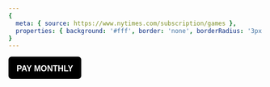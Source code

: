 ```yaml
---
{
  meta: { source: https://www.nytimes.com/subscription/games },
  properties: { background: '#fff', border: 'none', borderRadius: '3px' }
}
---
```


<a class="btn">
    PAY MONTHLY
</a>

<style>
    .btn {
        align-items: center;
        appearance: none;
        background: #000;
        border-radius: 6px;
        border: 2px solid black;
        box-sizing: content-box;
        color: #fff;
        cursor: pointer;
        display: inline-block;
        font-family: nyt-franklin,franklin,Arial,sans-serif;
        font-size: 16px;
        font-weight: 700;
        height: 40px;
        justify-content: center;
        line-height: 2.7;
        text-align: center;
        text-decoration: none;
        text-transform: capitalize;
        transition: all 150ms linear;
        user-select: none;
        white-space: nowrap;
        width: 140px;
        transition: all 150ms linear;
    }

    .btn:hover {
        transition: all 150ms linear;
        background: #5387F4;
        color: #fff;
        border: 2px solid #000;
    }
</style>
